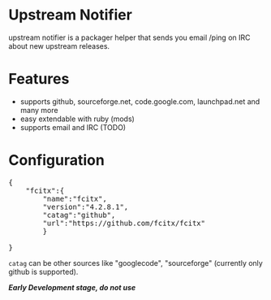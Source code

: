 # Upstream Notifier

upstream notifier is a packager helper that sends you email
/ping on IRC about new upstream releases.

# Features

* supports github, sourceforge.net, code.google.com, launchpad.net
  and many more
* easy extendable with ruby (mods)
* supports email and IRC (TODO)

# Configuration

<pre>
{
	"fcitx":{
		"name":"fcitx",
		"version":"4.2.8.1",
		"catag":"github",
		"url":"https://github.com/fcitx/fcitx"
		}

}
</pre>

`catag` can be other sources like "googlecode", "sourceforge" (currently only github is supported).

***Early Development stage, do not use***
